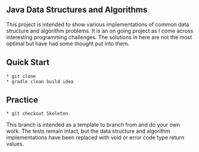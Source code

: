 ## Java Data Structures and Algorithms

This project is intended to show various implementations of common data structure and algorithm problems. It is an on
going project as I come across interesting programming challenges. The solutions in here are not the most optimal but
have had some thought put into them.

## Quick Start

    * git clone
    * gradle clean build idea
    
## Practice

    * git checkout Skeleton

This branch is intended as a template to branch from and do your own work. The tests remain intact, but the data structure and algorithm implementations have been replaced with void or error code type return values.
